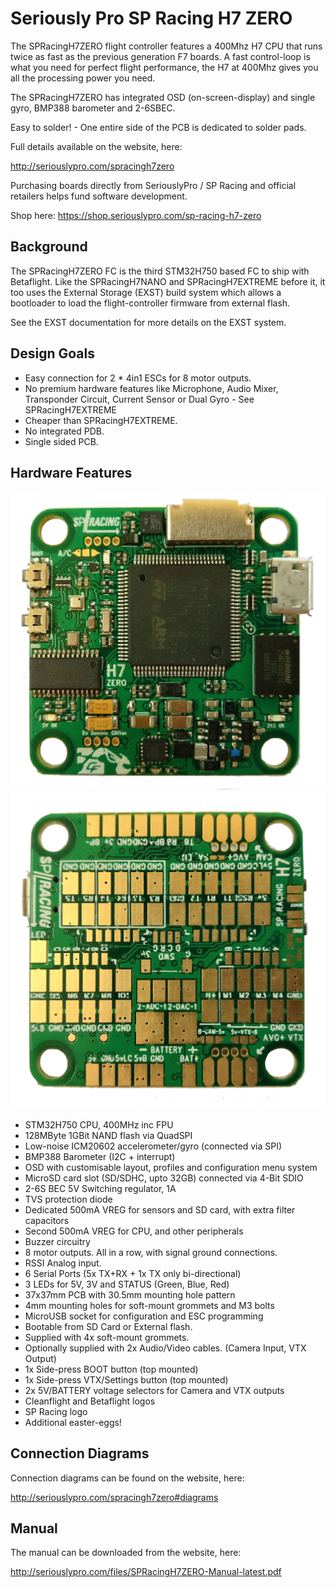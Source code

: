# Seriously Pro SP Racing H7 ZERO

The SPRacingH7ZERO flight controller features a 400Mhz H7 CPU that runs twice as fast as the previous generation F7 boards.
A fast control-loop is what you need for perfect flight performance, the H7 at 400Mhz gives you all the processing power you need.

The SPRacingH7ZERO has integrated OSD (on-screen-display) and single gyro, BMP388 barometer and 2-6SBEC.

Easy to solder! - One entire side of the PCB is dedicated to solder pads.

Full details available on the website, here:

http://seriouslypro.com/spracingh7zero

Purchasing boards directly from SeriouslyPro / SP Racing and official retailers helps fund software development.

Shop here: https://shop.seriouslypro.com/sp-racing-h7-zero

## Background

The SPRacingH7ZERO FC is the third STM32H750 based FC to ship with Betaflight. Like the SPRacingH7NANO and SPRacingH7EXTREME before it, it too uses
the External Storage (EXST) build system which allows a bootloader to load the flight-controller firmware from external flash.

See the EXST documentation for more details on the EXST system.

## Design Goals

- Easy connection for 2 \* 4in1 ESCs for 8 motor outputs.
- No premium hardware features like Microphone, Audio Mixer, Transponder Circuit, Current Sensor or Dual Gyro - See SPRacingH7EXTREME
- Cheaper than SPRacingH7EXTREME.
- No integrated PDB.
- Single sided PCB.

## Hardware Features

![SPRacingH7ZERO top](images/spracingh7zero-pcb-top.jpg)
![SPRacingH7ZERO bottom](images/spracingh7zero-pcb-bottom.jpg)

- STM32H750 CPU, 400MHz inc FPU
- 128MByte 1GBit NAND flash via QuadSPI
- Low-noise ICM20602 accelerometer/gyro (connected via SPI)
- BMP388 Barometer (I2C + interrupt)
- OSD with customisable layout, profiles and configuration menu system
- MicroSD card slot (SD/SDHC, upto 32GB) connected via 4-Bit SDIO
- 2-6S BEC 5V Switching regulator, 1A
- TVS protection diode
- Dedicated 500mA VREG for sensors and SD card, with extra filter capacitors
- Second 500mA VREG for CPU, and other peripherals
- Buzzer circuitry
- 8 motor outputs. All in a row, with signal ground connections.
- RSSI Analog input.
- 6 Serial Ports (5x TX+RX + 1x TX only bi-directional)
- 3 LEDs for 5V, 3V and STATUS (Green, Blue, Red)
- 37x37mm PCB with 30.5mm mounting hole pattern
- 4mm mounting holes for soft-mount grommets and M3 bolts
- MicroUSB socket for configuration and ESC programming
- Bootable from SD Card or External flash.
- Supplied with 4x soft-mount grommets.
- Optionally supplied with 2x Audio/Video cables. (Camera Input, VTX Output)
- 1x Side-press BOOT button (top mounted)
- 1x Side-press VTX/Settings button (top mounted)
- 2x 5V/BATTERY voltage selectors for Camera and VTX outputs
- Cleanflight and Betaflight logos
- SP Racing logo
- Additional easter-eggs!

## Connection Diagrams

Connection diagrams can be found on the website, here:

http://seriouslypro.com/spracingh7zero#diagrams

## Manual

The manual can be downloaded from the website, here:

http://seriouslypro.com/files/SPRacingH7ZERO-Manual-latest.pdf
